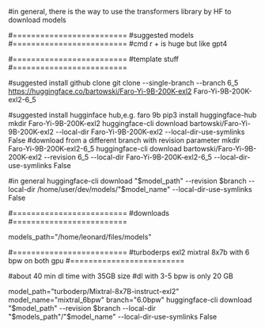 #in general, there is the way to use the transformers library by HF to download models


#=========================
#suggested models
#=========================
#cmd r + is huge but like gpt4



#=========================
#template stuff
#=========================

#suggested install github clone
git clone --single-branch --branch 6_5 https://huggingface.co/bartowski/Faro-Yi-9B-200K-exl2 Faro-Yi-9B-200K-exl2-6_5

#suggested install hugginface hub,e.g. faro 9b
pip3 install huggingface-hub
mkdir Faro-Yi-9B-200K-exl2
huggingface-cli download bartowski/Faro-Yi-9B-200K-exl2 --local-dir Faro-Yi-9B-200K-exl2 --local-dir-use-symlinks False
#download from a different branch with revision parameter
mkdir Faro-Yi-9B-200K-exl2-6_5
huggingface-cli download bartowski/Faro-Yi-9B-200K-exl2 --revision 6_5 --local-dir Faro-Yi-9B-200K-exl2-6_5 --local-dir-use-symlinks False


#in general
huggingface-cli download "$model_path" --revision $branch --local-dir /home/user/dev/models/"$model_name" --local-dir-use-symlinks False

#=========================
#downloads
#=========================

models_path="/home/leonard/files/models"

#=========================
#turboderps exl2 mixtral 8x7b with 6 bpw on both gpu
#=========================

#about 40 min dl time with 35GB size
#dl with 3-5 bpw is only 20 GB

model_path="turboderp/Mixtral-8x7B-instruct-exl2"
model_name="mixtral_6bpw"
branch="6.0bpw"
huggingface-cli download "$model_path" --revision $branch --local-dir "$models_path"/"$model_name" --local-dir-use-symlinks False